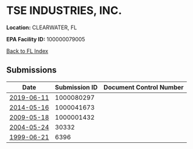 # TSE  INDUSTRIES, INC.

**Location:** CLEARWATER, FL

**EPA Facility ID:** 100000079005

[Back to FL Index](../../index.md)

## Submissions

| Date | Submission ID | Document Control Number |
|------|--------------|-------------------------|
| [2019-06-11](submissions/1000080297.md) | 1000080297 |  |
| [2014-05-16](submissions/1000041673.md) | 1000041673 |  |
| [2009-05-18](submissions/1000001432.md) | 1000001432 |  |
| [2004-05-24](submissions/30332.md) | 30332 |  |
| [1999-06-21](submissions/6396.md) | 6396 |  |
